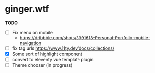 # ginger.wtf

**TODO**

- [ ] Fix menu on mobile
    - https://dribbble.com/shots/3391613-Personal-Portfolio-mobile-navigation
- [ ] fix tag urls https://www.11ty.dev/docs/collections/
- [x] Some sort of highlight component
- [ ] convert to eleventy vue template plugin
- [ ] Theme chooser (in progress)